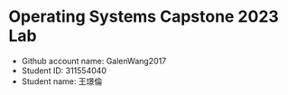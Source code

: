 # Operating Systems Capstone 2023 Lab
- Github account name: GalenWang2017
- Student ID: 311554040
- Student name: 王璟倫
